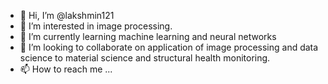 - 👋 Hi, I’m @lakshmin121
- 👀 I’m interested in image processing.
- 🌱 I’m currently learning machine learning and neural networks
- 💞️ I’m looking to collaborate on application of image processing and data science to material science and structural health monitoring.
- 📫 How to reach me ...
